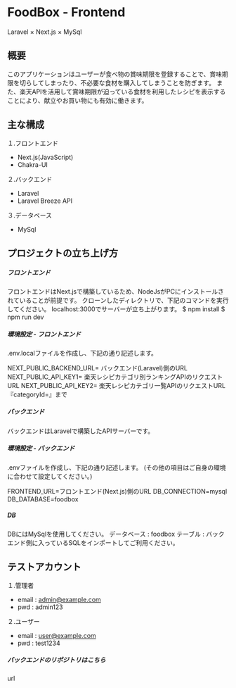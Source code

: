 # FoodBox - Frontend
Laravel × Next.js × MySql
## 概要
このアプリケーションはユーザーが食べ物の賞味期限を登録することで、賞味期限を切らしてしまったり、不必要な食材を購入してしまうことを防ぎます。
また、楽天APIを活用して賞味期限が迫っている食材を利用したレシピを表示することにより、献立やお買い物にも有効に働きます。

## 主な構成
１.フロントエンド
- Next.js(JavaScript)
- Chakra-UI

２.バックエンド
- Laravel
- Laravel Breeze API

３.データベース
- MySql

## プロジェクトの立ち上げ方
##### フロントエンド
フロントエンドはNext.jsで構築しているため、NodeJsがPCにインストールされていることが前提です。
クローンしたディレクトリで、下記のコマンドを実行してください。
localhost:3000でサーバーが立ち上がります。
$ npm install
$ npm run dev
##### 環境設定 - フロントエンド
.env.localファイルを作成し、下記の通り記述します。

NEXT_PUBLIC_BACKEND_URL= バックエンド(Laravel)側のURL
NEXT_PUBLIC_API_KEY1= 楽天レシピカテゴリ別ランキングAPIのリクエストURL
NEXT_PUBLIC_API_KEY2= 楽天レシピカテゴリ一覧APIのリクエストURL『categoryId=』まで

##### バックエンド
バックエンドはLaravelで構築したAPIサーバーです。
##### 環境設定 - バックエンド
.envファイルを作成し、下記の通り記述します。
(その他の項目はご自身の環境に合わせて設定してください。)

FRONTEND_URL=フロントエンド(Next.js)側のURL
DB_CONNECTION=mysql
DB_DATABASE=foodbox
##### DB
DBにはMySqlを使用してください。
データベース : foodbox
テーブル : バックエンド側に入っているSQLをインポートしてご利用ください。

## テストアカウント
１.管理者
- email : admin@example.com
- pwd : admin123

２.ユーザー
- email : user@example.com
- pwd : test1234

##### バックエンドのリポジトリはこちら
url
